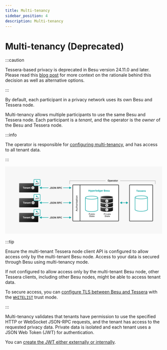 ```yaml
---
title: Multi-tenancy
sidebar_position: 4
description: Multi-tenancy
---
```


# Multi-tenancy (Deprecated)

:::caution

Tessera-based privacy is deprecated in Besu version 24.11.0 and later. Please read this [blog post](https://www.lfdecentralizedtrust.org/blog/sunsetting-tessera-and-simplifying-hyperledger-besu) for more context on the rationale behind this decision as well as alternative options.

:::

By default, each participant in a privacy network uses its own Besu and Tessera node.

Multi-tenancy allows multiple participants to use the same Besu and Tessera node. Each participant is a _tenant_, and the operator is the _owner_ of the Besu and Tessera node.

:::info

The operator is responsible for [configuring multi-tenancy](../../tutorials/privacy/multi-tenancy.md), and has access to all tenant data.

:::

![Multi-tenancy](../../../assets/images/Multi-tenancy.png)

:::tip

Ensure the multi-tenant Tessera node client API is configured to allow access only by the multi-tenant Besu node. Access to your data is secured through Besu using multi-tenancy mode.

If not configured to allow access only by the multi-tenant Besu node, other Tessera clients, including other Besu nodes, might be able to access tenant data.

To secure access, you can [configure TLS between Besu and Tessera](../../how-to/configure/tls/client-and-server.md) with the [`WHITELIST`](https://docs.tessera.consensys.net/en/stable/HowTo/Configure/TLS/#whitelist) trust mode.

:::

Multi-tenancy validates that tenants have permission to use the specified HTTP or WebSocket JSON-RPC requests, and the tenant has access to the requested privacy data. Private data is isolated and each tenant uses a JSON Web Token (JWT) for authentication.

You can [create the JWT either externally or internally](../../../public-networks/how-to/use-besu-api/authenticate.md).
